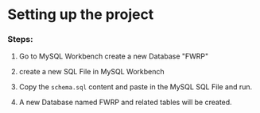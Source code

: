# Setting up the project
### Steps:

1. Go to MySQL Workbench create a new Database "FWRP"

2. create a new SQL File in MySQL Workbench

3. Copy the `schema.sql` content and paste in the MySQL SQL File and run.

4. A new Database named FWRP and related tables will be created.


